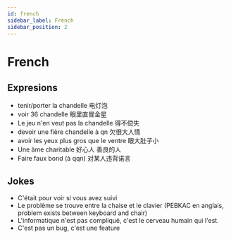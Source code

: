 ```yaml
---
id: french
sidebar_label: French
sidebar_position: 2
---
```

# French

## Expresions
- tenir/porter la chandelle 电灯泡
- voir 36 chandelle 眼里直冒金星
- Le jeu n'en veut pas la chandelle 得不偿失
- devoir une fière chandelle à qn 欠很大人情
- avoir les yeux plus gros que le ventre 眼大肚子小
- Une âme charitable 好心人 善良的人
- Faire faux bond (à qqn) 对某人违背诺言

## Jokes
- C'était pour voir si vous avez suivi
- Le problème se trouve entre la chaise et le clavier (PEBKAC en anglais, problem exists between keyboard and chair)
- L'informatique n'est pas compliqué, c'est le cerveau humain qui l'est.
- C'est pas un bug, c'est une feature

